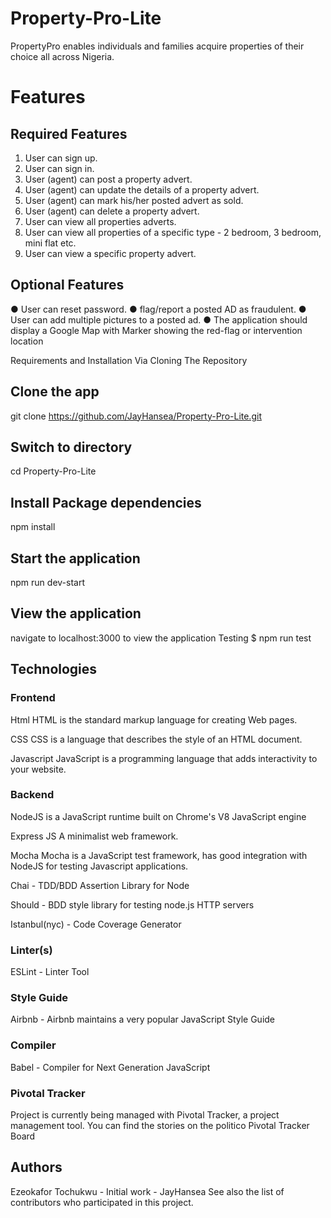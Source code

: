 # Property-Pro-Lite
PropertyPro enables individuals and families acquire properties of their choice all across Nigeria.

# Features
## Required Features

1. User can sign up.
2. User can sign in.
3. User (agent) can post a property advert.
4. User (agent) can update the details of a property advert.
5. User (agent) can mark his/her posted advert as sold.
6. User (agent) can delete a property advert.
7. User can view all properties adverts.
8. User can view all properties of a specific type - 2 bedroom, 3 bedroom, mini flat etc.
9. User can view a specific property advert.

## Optional Features
● User can reset password.
● flag/report a posted AD as fraudulent.
● User can add multiple pictures to a posted ad.
● The application should display a Google Map with Marker showing the red-flag or
intervention location

Requirements and Installation
Via Cloning The Repository

## Clone the app
git clone https://github.com/JayHansea/Property-Pro-Lite.git

## Switch to directory
cd Property-Pro-Lite

## Install Package dependencies
npm install

## Start the application
npm run dev-start

## View the application
navigate to localhost:3000 to view the application
Testing
$ npm run test

## Technologies
### Frontend
Html HTML is the standard markup language for creating Web pages.

CSS CSS is a language that describes the style of an HTML document.

Javascript JavaScript is a programming language that adds interactivity to your website.

### Backend
NodeJS is a JavaScript runtime built on Chrome's V8 JavaScript engine

Express JS A minimalist web framework.

Mocha Mocha is a JavaScript test framework, has good integration with NodeJS for testing Javascript applications.

Chai - TDD/BDD Assertion Library for Node

Should - BDD style library for testing node.js HTTP servers

Istanbul(nyc) - Code Coverage Generator

### Linter(s)
ESLint - Linter Tool

### Style Guide
Airbnb - Airbnb maintains a very popular JavaScript Style Guide

### Compiler
Babel - Compiler for Next Generation JavaScript

### Pivotal Tracker
Project is currently being managed with Pivotal Tracker, a project management tool. You can find the stories on the politico Pivotal Tracker Board

## Authors
Ezeokafor Tochukwu - Initial work - JayHansea
See also the list of contributors who participated in this project.
